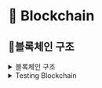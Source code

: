 # 📌 Blockchain
## 📝블록체인 구조
<details>

<summary> 블록체인 구조 </summary>
<div markdown="1">
  
 ### 블록체인 특징
 - #### 블록은 시간별로 정렬돼 있다.
    - 거래 기록이 '블록'이라는 단위로 정리돼 시간별로 이어져 있는 것이 블록체인의 측징이다.
    - 한 블록에는 앞의 블록과 뒤의 블록과 연결되는 연결 정보가 포함돼 있으며, 앞의 내용을 변경하면 뒤에 이어지는 모든 블록을 다시 생성해야 한다.
    - 과거의 어느 시점에 거래 기록이 존재한다면 그것은 그 시점에 거래가 이루어졌다는 것을 객관적으로 알 수 있다
        - #### 변조가 어려움
        - #### 거래 기록의 작성 시점을 객관적으로 알 수 있음
 - #### 분산형 원장 구조이다.
    - 블록체인은 분산형 원잔 구조이며, 그 블록체인 네트워크에 참가한 모든 사람이 모든 거래 기록을 기록한 원장을 소유한다.
    - 거래 기록을 관리하는 거대한 중앙 시스템이 필요없다.
        - #### 분산형 시스템이기 때문에 큰 중앙 시스템이 필요 없음
        - #### 거래 기록의 타당성을 모든 참가자에게 검증받음
  
 ### 해시함수 
  해시함수는 임의의 길이를 갖는 메시지를 입력받아 고정된 길이의 해시값을 출력하는 함수이다.
  - #### 해시함수의 특징
    - 어떤 입력 값에도 항상 고정된 길이의 해시 값을 출력한다.
    - 입력 값의 아주 일부만 변경되어도 전혀 다른 결과값을 출력한다.
    - 출력된 결과 값을 토대로 입력 값을 유추할 수 없다.
  
 ### 블록체인 구조
 - 블록체인은 거래 정보의 묶음인 블록이 실제 체인처럼 연결되어 있지는 않지만, 뒤의 블록이 앞의 블록을 참조하고 또 위의 블록이 앞의 블록을 참조하는 모양에서 
  마치 체인 형태로 연결된 모습에 블록체인라고 부르게 되었다.
  
 ![image](https://user-images.githubusercontent.com/87464750/150241936-415c1f3e-5cae-4eff-97b7-16bca063dbdc.png)
  
  - ### 구성
    - ### Header
        - Version
        - Previousblockhash
        - Merkle Root
        - bits, target
        - Nonce
  
    - ### body
        - Transaction
  
 - ### 구성요소 개념
<details>
<summary> 블록해시(Hash of the block), 이전블록해시(Previous blovk hash)</summary>
<div markdown="1">
  
 #### 블록해시
  ![image](https://user-images.githubusercontent.com/87464750/150265698-86b560de-4a76-4b43-8c80-c8d04ba8e7d1.png)

  - 블록해시는 특정 블록에 담겨 있는 거래내역을 암호화한 루트해시와 이전블록의 해시값 및 nonce 등의 정보를 다시 해시로 변환한 값을 말한다.
  - 블록해시는 블록의 식별자 역할을 수행한다.
  - 비트코인에서
    - 블록해시는 SHA-256 방식으로 변환된 해시 값이다.
    - 버전, 타임, 머클루트, 타겟, 논스, 이전 블록의 해시 즉, 헤더부에 속하는 6가지를 이용해 구성된다.
  
 #### 블록해시 알고리즘
  1. 블록헤더부 중 버전, 타임, 타켓, nonce는 little-endian 형식으로 바꿔주고, 이전의 블록 해시, 머클루트는 reverse order로 변한회 뒤 합산.
  2. 합산한 정보들을 다이제스트로 암호화를 한다.
  3. 변형한 정보를 SHA-256 방식으로 암호화한다.
  4. 메시지 암호화와, SHA-256 암호화를 다시 한 번 반복한다.
  5. 결과값을 뒤집는다.
 
 #### 이전 블록 해시(Previousblockhash)
  - 이전 블록의 주소값을 알려주는 해시이다.
  - 블록 헤더에 속한다.
  - 이전블록해시 값으로 블록 간의 연결이 이뤄진다.

##### SHA-256
  - SHA 알고리즘의 한 종류로서 256비트로 구성되며 64자리 문자열을 반환한다.
  - 블록체인에서 가장 많이 채택하여 사용하고 있다.
  - 이름에 내포되어 있듯 2^256 만큼 경우의 수를 만들 수 있다.
  - 어떤 길이의 값을 입력 하더라도 256비트의 고정된 결과값을 출력한다.
  - 일반적으로 입력값이 조금만 변동하여도 출력값이 완전히 달라지기 때문에 출력값을 토대로 입력값을 유추하는 것은 거의 블가능하다.
 
</details>
 </div>

 
<details>
<summary> 타임(Time), bits </summary>
<div markdown="1">
 
</details>
 </div>
  
 <details>

<summary> Nonce </summary>
<div markdown="1">
 
</details>
 </div>
 
 
<details>

<summary> Merkle Root </summary>
<div markdown="1">
 
</details>
 </div>
 
<details>

<summary> Transaction </summary>
<div markdown="1">
 
</details>
 </div>
  
</details>
 </div>
 
<details>

<summary> Testing Blockchain </summary>
<div markdown="1">
  
  
 </details>
 </div>
